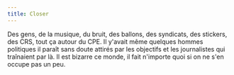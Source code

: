 ```yaml
---
title: Closer
---
```


Des gens, de la musique, du bruit, des ballons, des syndicats, des stickers,
des CRS, tout ça autour du CPE. Il y'avait même quelques hommes politiques il
paraît sans doute attirés par les objectifs et les journalistes qui traînaient
par là. Il est bizarre ce monde, il fait n'importe quoi si on ne s'en occupe
pas un peu.

